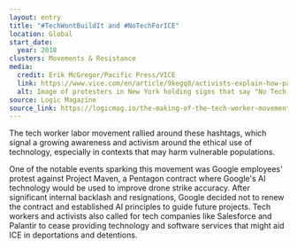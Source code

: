 ```yaml
---
layout: entry
title: "#TechWontBuildIt and #NoTechForICE"
location: Global
start_date:
  year: 2018
clusters: Movements & Resistance
media:
  credit: Erik McGregor/Pacific Press/VICE
  link: https://www.vice.com/en/article/9kegq8/activists-explain-how-palantirs-tech-is-used-in-ice-raids
  alt: Image of protesters in New York holding signs that say "No Tech for ICE."
source: Logic Magazine
source_link: https://logicmag.io/the-making-of-the-tech-worker-movement/full-text/
---
```

The tech worker labor movement rallied around these hashtags, which signal a growing awareness and activism around the ethical use of technology, especially in contexts that may harm vulnerable populations. 

One of the notable events sparking this movement was Google employees' protest against Project Maven, a Pentagon contract where Google's AI technology would be used to improve drone strike accuracy. After significant internal backlash and resignations, Google decided not to renew the contract and established AI principles to guide future projects. Tech workers and activists also called for tech companies like Salesforce and Palantir to cease providing technology and software services that might aid ICE in deportations and detentions.